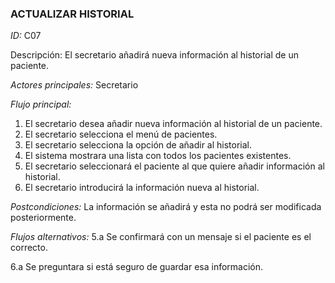 ### **ACTUALIZAR HISTORIAL**
*ID:* C07	

Descripción: El secretario añadirá nueva información al historial de un paciente.

*Actores principales:* Secretario

*Flujo principal:*
1. El secretario desea añadir nueva información al historial de un paciente.
2. El secretario selecciona el menú de pacientes.
3. El secretario selecciona  la opción de añadir al historial.
4. El sistema mostrara una lista con todos los pacientes existentes.
5. El secretario seleccionará el paciente al que quiere añadir información al historial.
6. El secretario introducirá la información nueva al historial.

*Postcondiciones:*
La información se añadirá y esta no podrá ser modificada posteriormente.

*Flujos alternativos:*
5.a Se confirmará con un mensaje si el paciente es el correcto.

6.a Se preguntara si está seguro de guardar esa información.
